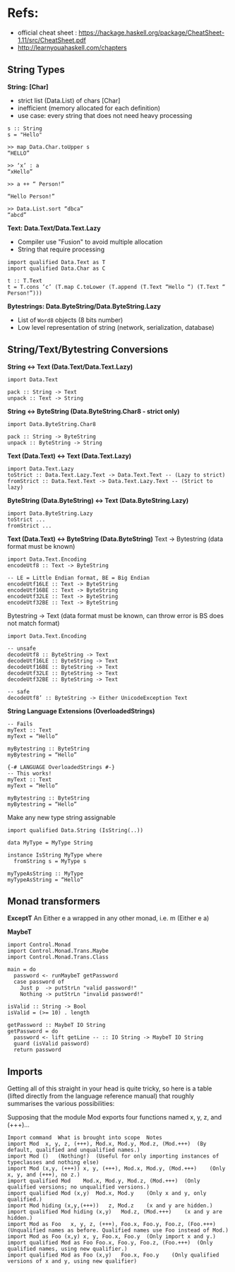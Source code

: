 # Refs:

- official cheat sheet : https://hackage.haskell.org/package/CheatSheet-1.11/src/CheatSheet.pdf
- http://learnyouahaskell.com/chapters

## String Types 

**String: [Char]**
- strict list (Data.List) of chars [Char]
- inefficient (memory allocated for each definition)
- use case: every string that does not need heavy processing

```
s :: String
s = "Hello"

>> map Data.Char.toUpper s
“HELLO”

>> ‘x’ : a
“xHello”

>> a ++ “ Person!”

“Hello Person!”

>> Data.List.sort “dbca”
“abcd”
```

**Text: Data.Text/Data.Text.Lazy**
- Compiler use "Fusion" to avoid multiple allocation
- String that require processing

```
import qualified Data.Text as T
import qualified Data.Char as C

t :: T.Text
t = T.cons ‘c’ (T.map C.toLower (T.append (T.Text “Hello “) (T.Text “ Person!”)))
```

**Bytestrings: Data.ByteString/Data.ByteString.Lazy**
- List of `Word8` objects (8 bits number)
- Low level representation of string (network, serialization, database)


## String/Text/Bytestring Conversions

**String <-> Text (Data.Text/Data.Text.Lazy)**
```
import Data.Text

pack :: String -> Text
unpack :: Text -> String
```

**String <-> ByteString (Data.ByteString.Char8 - strict only)**
```
import Data.ByteString.Char8

pack :: String -> ByteString
unpack :: ByteString -> String
```

**Text (Data.Text) <-> Text (Data.Text.Lazy)**

```
import Data.Text.Lazy
toStrict :: Data.Text.Lazy.Text -> Data.Text.Text -- (Lazy to strict)
fromStrict :: Data.Text.Text -> Data.Text.Lazy.Text -- (Strict to lazy)
```

**ByteString (Data.ByteString) <-> Text (Data.ByteString.Lazy)**
```
import Data.ByteString.Lazy
toStrict ...
fromStrict ...
```

**Text (Data.Text) <-> ByteString (Data.ByteString)**
Text -> Bytestring (data format must be known)
```
import Data.Text.Encoding
encodeUtf8 :: Text -> ByteString

-- LE = Little Endian format, BE = Big Endian
encodeUtf16LE :: Text -> ByteString
encodeUtf16BE :: Text -> ByteString
encodeUtf32LE :: Text -> ByteString
encodeUtf32BE :: Text -> ByteString
```

Bytestring -> Text (data format must be known, can throw error is BS does not match format)
```
import Data.Text.Encoding

-- unsafe
decodeUtf8 :: ByteString -> Text
decodeUtf16LE :: ByteString -> Text
decodeUtf16BE :: ByteString -> Text
decodeUtf32LE :: ByteString -> Text
decodeUtf32BE :: ByteString -> Text

-- safe
decodeUtf8’ :: ByteString -> Either UnicodeException Text

```

**String Language Extensions (OverloadedStrings)**

```
-- Fails
myText :: Text
myText = “Hello”

myBytestring :: ByteString
myBytestring = “Hello”
```
```
{-# LANGUAGE OverloadedStrings #-}
-- This works!
myText :: Text
myText = “Hello”

myBytestring :: ByteString
myBytestring = “Hello”
```

Make any new type  string assignable
```
import qualified Data.String (IsString(..))

data MyType = MyType String

instance IsString MyType where
  fromString s = MyType s

myTypeAsString :: MyType
myTypeAsString = “Hello”
```
## Monad transformers

**ExceptT**
An Either e a wrapped in any other monad, i.e. m (Either e a)

**MaybeT**

```
import Control.Monad 
import Control.Monad.Trans.Maybe 
import Control.Monad.Trans.Class 

main = do 
  password <- runMaybeT getPassword
  case password of 
    Just p  -> putStrLn "valid password!"
    Nothing -> putStrLn "invalid password!"

isValid :: String -> Bool
isValid = (>= 10) . length

getPassword :: MaybeT IO String 
getPassword = do 
  password <- lift getLine -- :: IO String -> MaybeT IO String
  guard (isValid password)
  return password 
```


## Imports

Getting all of this straight in your head is quite tricky, so here is a table (lifted directly from the language reference manual) that roughly summarises the various possibilities:

Supposing that the module Mod exports four functions named x, y, z, and (+++)...
```
Import command	What is brought into scope	Notes
import Mod	x, y, z, (+++), Mod.x, Mod.y, Mod.z, (Mod.+++)	(By default, qualified and unqualified names.)
import Mod ()	(Nothing!)	(Useful for only importing instances of typeclasses and nothing else)
import Mod (x,y, (+++))	x, y, (+++), Mod.x, Mod.y, (Mod.+++)	(Only x, y, and (+++), no z.)
import qualified Mod	Mod.x, Mod.y, Mod.z, (Mod.+++)	(Only qualified versions; no unqualified versions.)
import qualified Mod (x,y)	Mod.x, Mod.y	(Only x and y, only qualified.)
import Mod hiding (x,y,(+++))	z, Mod.z	(x and y are hidden.)
import qualified Mod hiding (x,y)	Mod.z, (Mod.+++)	(x and y are hidden.)
import Mod as Foo	x, y, z, (+++), Foo.x, Foo.y, Foo.z, (Foo.+++)	(Unqualified names as before. Qualified names use Foo instead of Mod.)
import Mod as Foo (x,y)	x, y, Foo.x, Foo.y	(Only import x and y.)
import qualified Mod as Foo	Foo.x, Foo.y, Foo.z, (Foo.+++)	(Only qualified names, using new qualifier.)
import qualified Mod as Foo (x,y)	Foo.x, Foo.y	(Only qualified versions of x and y, using new qualifier)
```





